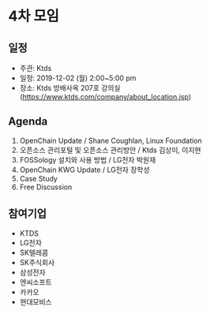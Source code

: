 # 4차 모임
## 일정
  * 주관: Ktds
  * 일정: 2019-12-02 (월) 2:00~5:00 pm
  * 장소: Ktds 방배사옥 207호 강의실 (https://www.ktds.com/company/about_location.jsp)

## Agenda 

 1. OpenChain Update / Shane Coughlan, Linux Foundation
 2. 오픈소스 관리포털 및 오픈소스 관리방안 / Ktds 김상미, 이지현
 3. FOSSology 설치와 사용 방법 / LG전자 박원재
 4. OpenChain KWG Update / LG전자 장학성
 5. Case Study
 6. Free Discussion

## 참여기업
  * KTDS
  * LG전자
  * SK텔레콤
  * SK주식회사
  * 삼성전자
  * 엔씨소프트
  * 카카오
  * 현대모비스
